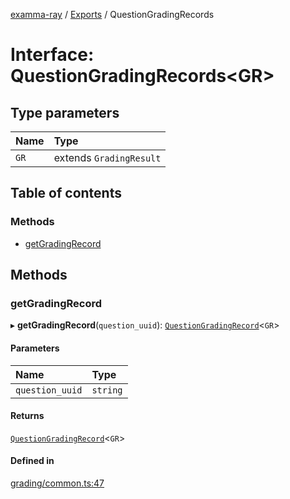 [examma-ray](../README.md) / [Exports](../modules.md) / QuestionGradingRecords

# Interface: QuestionGradingRecords<GR\>

## Type parameters

| Name | Type |
| :------ | :------ |
| `GR` | extends `GradingResult` |

## Table of contents

### Methods

- [getGradingRecord](QuestionGradingRecords.md#getgradingrecord)

## Methods

### getGradingRecord

▸ **getGradingRecord**(`question_uuid`): [`QuestionGradingRecord`](../modules.md#questiongradingrecord)<`GR`\>

#### Parameters

| Name | Type |
| :------ | :------ |
| `question_uuid` | `string` |

#### Returns

[`QuestionGradingRecord`](../modules.md#questiongradingrecord)<`GR`\>

#### Defined in

[grading/common.ts:47](https://github.com/jamesjuett/examma-ray/blob/cca0d52/src/grading/common.ts#L47)

